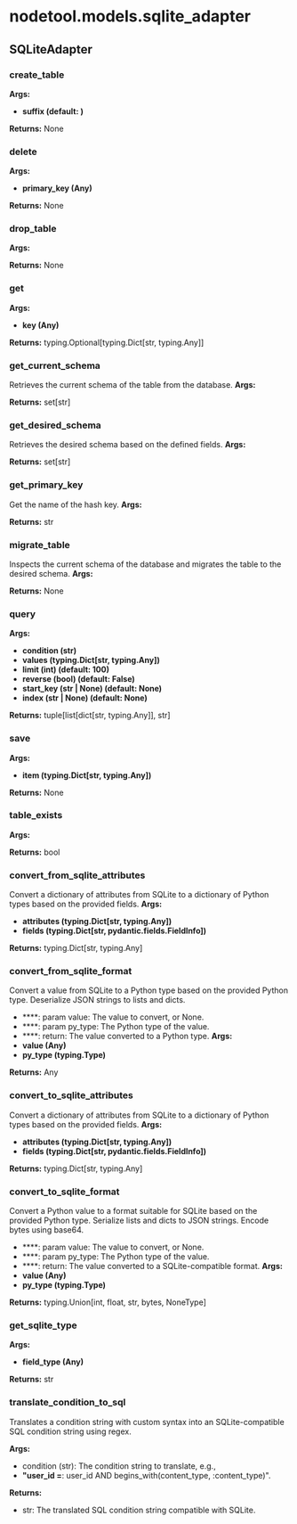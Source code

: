 # nodetool.models.sqlite_adapter

## SQLiteAdapter

### create_table

**Args:**
- **suffix (default: )**

**Returns:** None

### delete

**Args:**
- **primary_key (Any)**

**Returns:** None

### drop_table

**Args:**

**Returns:** None

### get

**Args:**
- **key (Any)**

**Returns:** typing.Optional[typing.Dict[str, typing.Any]]

### get_current_schema

Retrieves the current schema of the table from the database.
**Args:**

**Returns:** set[str]

### get_desired_schema

Retrieves the desired schema based on the defined fields.
**Args:**

**Returns:** set[str]

### get_primary_key

Get the name of the hash key.
**Args:**

**Returns:** str

### migrate_table

Inspects the current schema of the database and migrates the table to the desired schema.
**Args:**

**Returns:** None

### query

**Args:**
- **condition (str)**
- **values (typing.Dict[str, typing.Any])**
- **limit (int) (default: 100)**
- **reverse (bool) (default: False)**
- **start_key (str | None) (default: None)**
- **index (str | None) (default: None)**

**Returns:** tuple[list[dict[str, typing.Any]], str]

### save

**Args:**
- **item (typing.Dict[str, typing.Any])**

**Returns:** None

### table_exists

**Args:**

**Returns:** bool

### convert_from_sqlite_attributes

Convert a dictionary of attributes from SQLite to a dictionary of Python types based on the provided fields.
**Args:**
- **attributes (typing.Dict[str, typing.Any])**
- **fields (typing.Dict[str, pydantic.fields.FieldInfo])**

**Returns:** typing.Dict[str, typing.Any]

### convert_from_sqlite_format

Convert a value from SQLite to a Python type based on the provided Python type.
Deserialize JSON strings to lists and dicts.

- ****: param value: The value to convert, or None.
- ****: param py_type: The Python type of the value.
- ****: return: The value converted to a Python type.
**Args:**
- **value (Any)**
- **py_type (typing.Type)**

**Returns:** Any

### convert_to_sqlite_attributes

Convert a dictionary of attributes from SQLite to a dictionary of Python types based on the provided fields.
**Args:**
- **attributes (typing.Dict[str, typing.Any])**
- **fields (typing.Dict[str, pydantic.fields.FieldInfo])**

**Returns:** typing.Dict[str, typing.Any]

### convert_to_sqlite_format

Convert a Python value to a format suitable for SQLite based on the provided Python type.
Serialize lists and dicts to JSON strings. Encode bytes using base64.

- ****: param value: The value to convert, or None.
- ****: param py_type: The Python type of the value.
- ****: return: The value converted to a SQLite-compatible format.
**Args:**
- **value (Any)**
- **py_type (typing.Type)**

**Returns:** typing.Union[int, float, str, bytes, NoneType]

### get_sqlite_type

**Args:**
- **field_type (Any)**

**Returns:** str

### translate_condition_to_sql

Translates a condition string with custom syntax into an SQLite-compatible SQL condition string using regex.


**Args:**


- condition (str): The condition string to translate, e.g.,
- **"user_id =**: user_id AND begins_with(content_type, :content_type)".


**Returns:**


- str: The translated SQL condition string compatible with SQLite.
